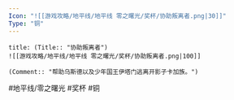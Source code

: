 ```yaml
---
Icon: "![[游戏攻略/地平线/地平线 零之曙光/奖杯/协助叛离者.png|30]]"
Type: "铜"
---
```

```ad-common-bronze-trophy
title: (Title:: "协助叛离者")
![[游戏攻略/地平线/地平线 零之曙光/奖杯/协助叛离者.png|100]]

(Comment:: "帮助乌斯德以及少年国王伊塔门逃离开影子卡加族。")
```

#地平线/零之曙光 #奖杯 #铜
